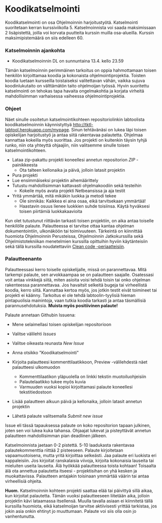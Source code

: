 ﻿# Koodikatselmointi

Koodikatselmointi on osa Ohjelmoinnin harjoitustyötä. Katselmointi suoritetaan kerran kurssiviikolla 5. Katselmoinnista voi saada maksimissaan 2 lisäpistettä, joilla voi korvata puutteita kurssin muilla osa-alueilla. Kurssin maksimipistemäärä on siis edelleen 60.

### Katselmoinnin ajankohta
* Koodikatselmoinnin DL on sunnuntaina 13.4. kello 23.59

Tämän katselmoinnin perimmäinen tarkoitus on oppia hahmottamaan toisen henkilön kirjoittamaa koodia ja kokonaista ohjelmointiprojektia. Toisten koodia luetaan kursseilla toistaiseksi valitettavan vähän, vaikka sujuva koodinlukutaito on välttämätön taito ohjelmoijan työssä. Hyvin suoritettu katselmointi on tehokas tapa havaita ongelmakohtia ja korjata virheitä mahdollisimman varhaisessa vaiheessa ohjelmointiprojektia.

### Ohjeet

Näet sinulle osoitetun katselmointikohteen repositoriolinkin labtoolista koodikatselmoinnin käynnistyttyä http://tktl-labtool.herokuapp.com/mypage. Sinun tehtävänäsi on lukea läpi toisen opiskelijan harjoitustyö ja antaa siitä rakentavaa palautetta. Ohjelmaa kannattaa kokeilla myös suorittaa. Jos projekti on kuitenkin täysin tyhjä runko, niin ota yhteyttä ohjaajiin, niin valitsemme sinulle toisen katselmointikohteen.

* Lataa zip-pakattu projekti koneellesi annetun repositorion *ZIP* -painikkeesta
  * Ota talteen kellonaika ja päivä, jolloin latasit projektin
* Pura projekti
* Lue ensimmäiseksi projektin aihemäärittely
* Tutustu mahdollisimman kattavasti ohjelmakoodiin sekä testeihin
  * Kokeile myös avata projekti Netbeansissa ja aja testit
* Yritä ymmärtää, mitä mikäkin luokka ja metodi tekee
  * Ole sinnikäs: Kaikkea ei aina osaa, eikä tarvitsekaan ymmärtää!
  * Haastavin osuus lienee luokkien suhde toisiinsa. Käytä hyväksesi toisen piirtämiä luokkakaavioita

Kun olet tutustunut riittävän tarkasti toisen projektiin, on aika antaa toiselle henkilölle palaute. Palautteessa ei tarvitse ottaa kantaa ohjelman dokumentointiin, ulkonäköön tai toimivuuteen. Tärkeintä on kiinnittää huomiota Ohjelmoinnin Perusteissa, Ohjelmoinnin Jatkokurssilla sekä Ohjelmistotekniikan menetelmien kurssilla opittuihin hyviin käytänteisiin sekä tällä kurssilla noudatettaviin [Clean code -periaatteisiin](Koodin-laatuvaatimukset.md).

### Palautteenanto

Palautteessasi kerro toiselle opiskelijalle, missä on parannettavaa. Mitä tarkempi palaute, sen arvokkaampaa se on palautteen saajalle. Osatessasi voit antaa vinkkejä siitä, miten asioita voisi tehdä toisin tai onko ohjelman rakenteessa parannettavaa. Jos havaitsit selkeitä bugeja tai virheellistä koodia, kerro siitä. Kannattaa kertoa myös, jos jotkin testit eivät toimineet tai projekti ei käänny. Tarkoitus ei ole tehdä labtoolin-tyylisiä hieman pintapuolisia mainintoja, vaan tutkia koodia tarkasti ja antaa täsmällisiä parannusehdotuksia. **Muista myös positiivinen palaute!** 

Palaute annetaan Githubin Issuena:

* Mene selaimellasi toisen opiskelijan repositorioon

* Valitse välilehti *Issues*
* Valitse oikeasta reunasta *New Issue*
* Anna otsikko "Koodikatselmointi"
* Kirjoita palautteesi kommenttilaatikkoon, Preview -välilehdestä näet palautteesi ulkomuodon
  * Kommenttilaatikon yläpuolella on linkki tekstin muotoiluohjeisiin
  * Palautelaatikko tukee myös kuvia
  * Varmuuden vuoksi kopioi kirjoittamasi palaute koneellesi tekstitiedostoon
* Lisää palautteen alkuun päivä ja kellonaika, jolloin latasit annetun projektin
* Lähetä palaute valitsemalla *Submit new issue*

Issue eli tässä tapauksessa palaute on koko repositorion tapaan julkinen, joten sen voi lukea kuka tahansa. Ohjaajat lukevat ja pisteyttävät annetun palautteen mahdollisimman pian deadlinen jälkeen.

Katselmoinnista jaetaan 0-2 pistettä. 5-10 laadukasta rakentavaa palautekommenttia riittää 2 pisteeseen. Palaute kirjoitetaan vapaamuotoisena, mutta yritä kirjoittaa selkeästi. Jaa palaute eri luokista eri kappaleisiin. Jos kirjoitat ranskalaisia viivoja, kirjoita kokonaisia lauseita tai mieluiten useita lauseita. Älä hyökkää palautteessa toista kohtaan! Toisaalta älä ota annettua palautetta itseesi - projektisihan on yhä kesken ja muokattavissa. Palautteen antajakin toisinaan ymmärtää väärin tai antaa virheellisiä ohjeita.

**Huom.** Katselmoinnin kohteen projekti saattaa elää tai päivittyä sillä aikaa, kun kirjoitat palautetta. Tämän vuoksi palautteeseen liitetään aika, jolloin projektin kävi lataamassa itsellensä. Muulla tavalla asiaan ei kiinnitetä tällä kurssilla huomiota, eikä katselmoijan tarvitse aktiivisesti yrittää tarkistaa, jos jokin asia onkin ehtinyt jo muuttumaan. Palaute voi siis olla osin jo vanhentunutta.
